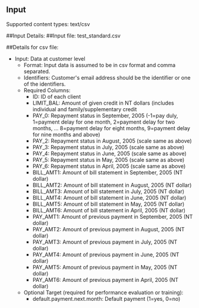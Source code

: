 ## Input
Supported content types:  text/csv

##Input Details:
##Input file: test_standard.csv 

##Details for  csv file:

- Input: Data at customer level
    - Format: Input data is assumed to be in csv format and comma separated.
    - Identifiers: Customer's email address should be the identifier or one of the identifiers. 
    - Required Columns:
        - ID: ID of each client
        - LIMIT_BAL: Amount of given credit in NT dollars (includes individual and family/supplementary credit
        - PAY_0: Repayment status in September, 2005 (-1=pay duly, 1=payment delay for one month, 2=payment delay for two months, … 8=payment delay for eight months, 9=payment delay for nine months and above)
        - PAY_2: Repayment status in August, 2005 (scale same as above)
        - PAY_3: Repayment status in July, 2005 (scale same as above)
        - PAY_4: Repayment status in June, 2005 (scale same as above)
        - PAY_5: Repayment status in May, 2005 (scale same as above)
        - PAY_6: Repayment status in April, 2005 (scale same as above)
        - BILL_AMT1: Amount of bill statement in September, 2005 (NT dollar)
        - BILL_AMT2: Amount of bill statement in August, 2005 (NT dollar)
        - BILL_AMT3: Amount of bill statement in July, 2005 (NT dollar)
        - BILL_AMT4: Amount of bill statement in June, 2005 (NT dollar)
        - BILL_AMT5: Amount of bill statement in May, 2005 (NT dollar)
        - BILL_AMT6: Amount of bill statement in April, 2005 (NT dollar)
        - PAY_AMT1: Amount of previous payment in September, 2005 (NT dollar)
        - PAY_AMT2: Amount of previous payment in August, 2005 (NT dollar)
        - PAY_AMT3: Amount of previous payment in July, 2005 (NT dollar)
        - PAY_AMT4: Amount of previous payment in June, 2005 (NT dollar)
        - PAY_AMT5: Amount of previous payment in May, 2005 (NT dollar)
        - PAY_AMT6: Amount of previous payment in April, 2005 (NT dollar)
    - Optional Target (required for performance evaluation or training):
        - default.payment.next.month: Default payment (1=yes, 0=no)
